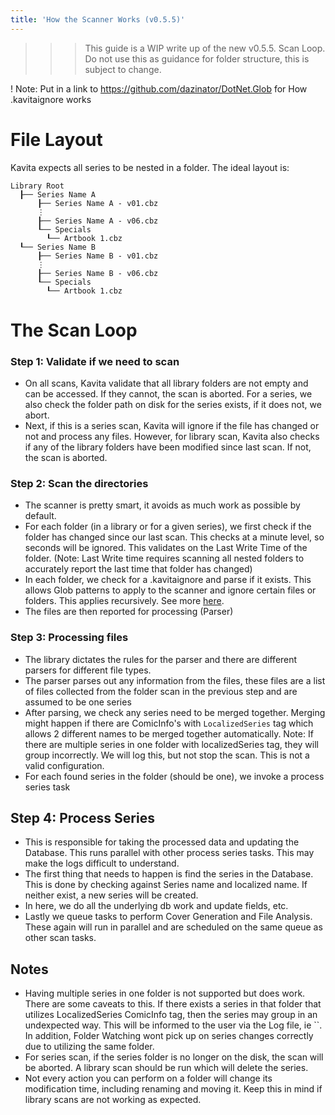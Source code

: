 ```yaml
---
title: 'How the Scanner Works (v0.5.5)'
---
```


>>> This guide is a WIP write up of the new v0.5.5. Scan Loop. Do not use this as guidance for folder structure, this is subject to change. 

! Note: Put in a link to https://github.com/dazinator/DotNet.Glob for How .kavitaignore works

# File Layout
Kavita expects all series to be nested in a folder. The ideal layout is:
```
Library Root
  ┠── Series Name A
      ┠── Series Name A - v01.cbz
      ⋮
      ┠── Series Name A - v06.cbz
      ┖── Specials
        ┖── Artbook 1.cbz
  ┖── Series Name B
      ┠── Series Name B - v01.cbz
      ⋮
      ┠── Series Name B - v06.cbz
      ┖── Specials
        ┖── Artbook 1.cbz
```


# The Scan Loop

### Step 1: Validate if we need to scan
- On all scans, Kavita validate that all library folders are not empty and can be accessed. If they cannot, the scan is aborted. For a series, we also check the folder path on disk for the series exists, if it does not, we abort. 
- Next, if this is a series scan, Kavita will ignore if the file has changed or not and process any files. However, for library scan, Kavita also checks if any of the library folders have been modified since last scan. If not, the scan is aborted.

### Step 2: Scan the directories
- The scanner is pretty smart, it avoids as much work as possible by default. 
- For each folder (in a library or for a given series), we first check if the folder has changed since our last scan. This checks at a minute level, so seconds will be ignored. This validates on the Last Write Time of the folder. (Note: Last Write time requires scanning all nested folders to accurately report the last time that folder has changed)
- In each folder, we check for a .kavitaignore and parse if it exists. This allows Glob patterns to apply to the scanner and ignore certain files or folders. This applies recursively. See more [here]().
- The files are then reported for processing (Parser)

### Step 3: Processing files
- The library dictates the rules for the parser and there are different parsers for different file types. 
- The parser parses out any information from the files, these files are a list of files collected from the folder scan in the previous step and are assumed to be one series
- After parsing, we check any series need to be merged together. Merging might happen if there are ComicInfo's with `LocalizedSeries` tag which allows 2 different names to be merged together automatically. Note: If there are multiple series in one folder with localizedSeries tag, they will group incorrectly. We will log this, but not stop the scan. This is not a valid configuration.
- For each found series in the folder (should be one), we invoke a process series task

## Step 4: Process Series
- This is responsible for taking the processed data and updating the Database. This runs parallel with other process series tasks. This may make the logs difficult to understand.
- The first thing that needs to happen is find the series in the Database. This is done by checking against Series name and localized name. If neither exist, a new series will be created.
- In here, we do all the underlying db work and update fields, etc.
- Lastly we queue tasks to perform Cover Generation and File Analysis. These again will run in parallel and are scheduled on the same queue as other scan tasks. 


## Notes
- Having multiple series in one folder is not supported but does work. There are some caveats to this. If there exists a series in that folder that utilizes LocalizedSeries ComicInfo tag, then the series may group in an undexpected way. This will be informed to the user via the Log file, ie ``. In addition, Folder Watching wont pick up on series changes correctly due to utilizing the same folder. 
- For series scan, if the series folder is no longer on the disk, the scan will be aborted. A library scan should be run which will delete the series. 
- Not every action you can perform on a folder will change its modification time, including renaming and moving it. Keep this in mind if library scans are not working as expected.